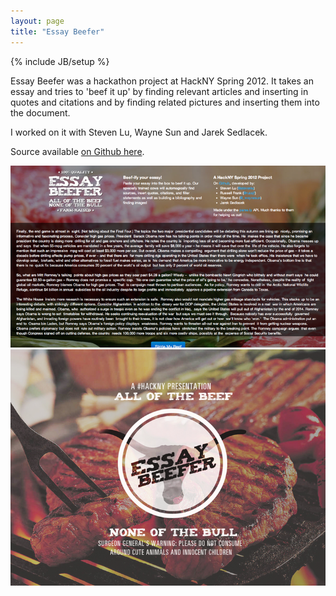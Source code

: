 ```yaml
---
layout: page
title: "Essay Beefer"
---
```

{% include JB/setup %}

Essay Beefer was a hackathon project at HackNY Spring 2012. It takes an essay
and tries to 'beef it up' by finding relevant articles and inserting in
quotes and citations and by finding related pictures and inserting them into
the document.

I worked on it with Steven Lu, Wayne Sun and Jarek Sedlacek.

Source available [on Github here](https://github.com/sjlu/hacknys2012).

<div id="mobileshots">
<img src="beefer/1.png" />
<img src="beefer/2.png" />
</div>
